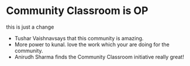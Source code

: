 # Community Classroom is OP
this is just a change
- Tushar Vaishnavsays that this community is amazing.
- More power to kunal. love the work which your are doing for the community.
- Anirudh Sharma finds the Community Classroom initiative really great!
